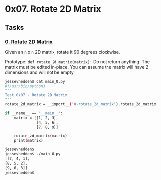 # 0x07. Rotate 2D Matrix

## Tasks
### [0. Rotate 2D Matrix](./0-rotate_2d_matrix.py)

Given an `n` x `n` 2D matrix, rotate it 90 degrees clockwise.

Prototype: `def rotate_2d_matrix(matrix):`
Do not return anything. The matrix must be edited in-place.
You can assume the matrix will have 2 dimensions and will not be empty.
```sh
jessevhedden$ cat main_0.py
#!/usr/bin/python3
"""
Test 0x07 - Rotate 2D Matrix
"""
rotate_2d_matrix = __import__('0-rotate_2d_matrix').rotate_2d_matrix

if __name__ == "__main__":
    matrix = [[1, 2, 3],
              [4, 5, 6],
              [7, 8, 9]]

    rotate_2d_matrix(matrix)
    print(matrix)

jessevhedden$
jessevhedden$ ./main_0.py
[[7, 4, 1],
[8, 5, 2],
[9, 6, 3]]
jessevhedden$
```